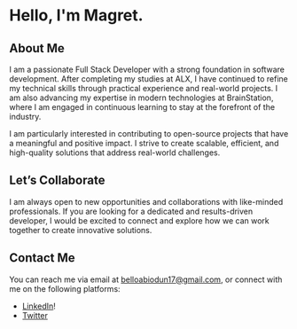# Hello, I'm Magret.

## About Me
I am a passionate Full Stack Developer with a strong foundation in software development. After completing my studies at ALX, I have continued to refine my technical skills through practical experience and real-world projects. I am also advancing my expertise in modern technologies at BrainStation, where I am engaged in continuous learning to stay at the forefront of the industry.

I am particularly interested in contributing to open-source projects that have a meaningful and positive impact. I strive to create scalable, efficient, and high-quality solutions that address real-world challenges.

## Let’s Collaborate
I am always open to new opportunities and collaborations with like-minded professionals. If you are looking for a dedicated and results-driven developer, I would be excited to connect and explore how we can work together to create innovative solutions.

## Contact Me
You can reach me via email at belloabiodun17@gmail.com, or connect with me on the following platforms:

- [LinkedIn](https://www.linkedin.com/in/oyedele-abiodun/)!
- [Twitter](https://twitter.com/OyedeleMagret) 
